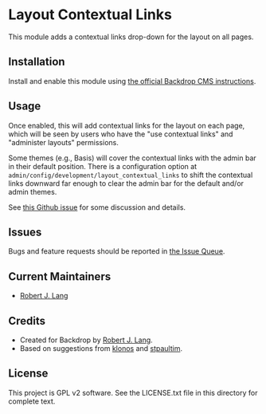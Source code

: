 Layout Contextual Links
===============

This module adds a contextual links drop-down for the layout on all pages.

Installation
------------

Install and enable this module using [the official Backdrop CMS instructions](https://backdropcms.org/guide/modules).

Usage
-------------

Once enabled, this will add contextual links for the layout on each page, which
will be seen by users who have the "use contextual links" and "administer
layouts" permissions.

Some themes (e.g., Basis) will cover the contextual links with the admin bar in
their default position. There is a configuration option at
`admin/config/development/layout_contextual_links` to shift the contextual links
downward far enough to clear the admin bar for the default and/or admin themes.

See [this Github issue](https://github.com/backdrop/backdrop-issues/issues/2626)
for some discussion and details.

Issues
------

Bugs and feature requests should be reported in [the Issue Queue](https://github.com/backdrop-contrib/layout_contextual_links/issues).

Current Maintainers
-------------------

* [Robert J. Lang](http://github.com/bugfolder)

Credits
-------

- Created for Backdrop by [Robert J. Lang](http://github.com/bugfolder).
- Based on suggestions from [klonos](https://github.com/klonos) and [stpaultim](https://github.com/stpaultim).

License
-------

This project is GPL v2 software.
See the LICENSE.txt file in this directory for complete text.

